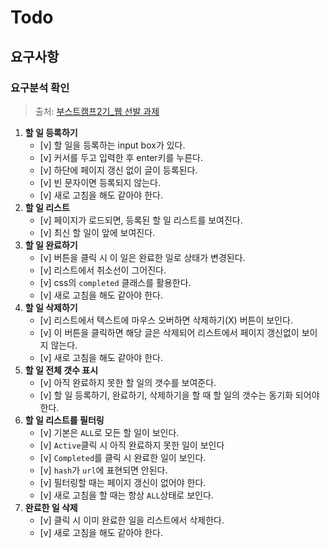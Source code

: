 # Todo

## 요구사항

### 요구분석 확인
>출처: [부스트캠프2기_웹 선발 과제](https://github.com/connect-boostcamp/todolist)
1. **할 일 등록하기**
	- [v] 할 일을 등록하는 input box가 있다.
	- [v] 커서를 두고 입력한 후 enter키를 누른다.
	- [v] 하단에 페이지 갱신 없이 글이 등록된다.
	- [v] 빈 문자이면 등록되지 않는다.
	- [v] 새로 고침을 해도 같아야 한다.
2. **할 일 리스트**
	- [v] 페이지가 로드되면, 등록된 할 일 리스트를 보여진다.
	- [v] 최신 할 일이 앞에 보여진다.
3. **할 일 완료하기**
	- [v] 버튼을 클릭 시 이 일은 완료한 일로 상태가 변경된다.
	- [v] 리스트에서 취소선이 그어진다.
	- [v] css의 `completed` 클래스를 활용한다.
	- [v] 새로 고침을 해도 같아야 한다.
5. **할 일 삭제하기**
	- [v] 리스트에서 텍스트에 마우스 오버하면 삭제하기(X) 버튼이 보인다. 
	- [v] 이 버튼을 클릭하면 해당 글은 삭제되어 리스트에서 페이지 갱신없이 보이지 않는다.
	- [v] 새로 고침을 해도 같아야 한다.
6. **할 일 전체 갯수 표시**
	- [v] 아직 완료하지 못한 할 일의 갯수를 보여준다.
	- [v] 할 일 등록하기, 완료하기, 삭제하기을 할 때 할 일의 갯수는 동기화 되어야 한다.
7. **할 일 리스트를 필터링**
	- [v] 기본은 `ALL`로 모든 할 일이 보인다.
	- [v] `Active`클릭 시 아직 완료하지 못한 일이 보인다
	- [v] `Completed`를 클릭 시 완료한 일이 보인다.
	- [v] `hash`가 `url`에 표현되면 안된다.
	- [v] 필터링할 때는 페이지 갱신이 없어야 한다.
	- [v] 새로 고침을 할 때는 항상 `ALL`상태로 보인다.
8. **완료한 일 삭제**
	- [v] 클릭 시 이미 완료한 일을 리스트에서 삭제한다.
	- [v] 새로 고침을 해도 같아야 한다.
